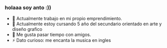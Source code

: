 ###  holaaa soy anto :))
- 🔭  Actualmente  trabajo en mi propio emprendimiento.
- 🌱  Actualmente estoy cursando 5 año del secundario orientado en arte y diseño grafico
- 👯 Me gusta pasar tiempo con amigos.
- ⚡ Dato curioso: me encanta la musica en ingles 


